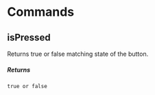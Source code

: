 # Commands

## isPressed

Returns true or false matching state of the button.

##### Returns  

`true or false`

